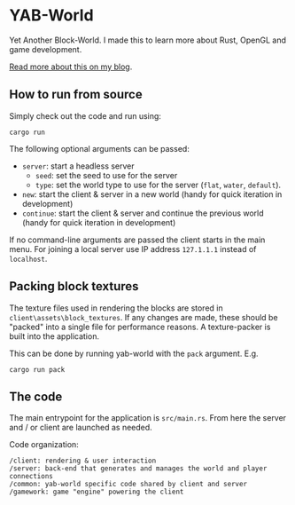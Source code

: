 # YAB-World

Yet Another Block-World. I made this to learn more about Rust, OpenGL and game development.

[Read more about this on my blog](https://www.basvs.dev/blog/yab-world).

## How to run from source

Simply check out the code and run using:
```
cargo run
```

The following optional arguments can be passed:
- `server`: start a headless server
  - `seed`: set the seed to use for the server
  - `type`: set the world type to use for the server (`flat`, `water`, `default`).
- `new`: start the client & server in a new world (handy for quick iteration in development)
- `continue`: start the client & server and continue the previous world (handy for quick iteration in development)

If no command-line arguments are passed the client starts in the main menu. For joining a local server use IP address `127.1.1.1` instead of `localhost`.

## Packing block textures

The texture files used in rendering the blocks are stored in `client\assets\block_textures`. If any changes are made, these should be "packed" into a single file for performance reasons. A texture-packer is built into the application.

This can be done by running yab-world with the `pack` argument. E.g. 
```
cargo run pack
```

## The code 

The main entrypoint for the application is `src/main.rs`. From here the server and / or client are launched as needed.

Code organization:
```
/client: rendering & user interaction
/server: back-end that generates and manages the world and player connections
/common: yab-world specific code shared by client and server
/gamework: game "engine" powering the client
```